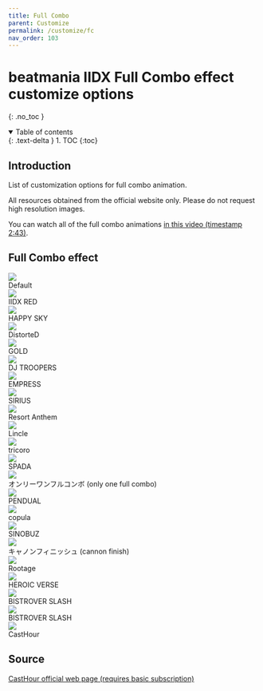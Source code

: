 ```yaml
---
title: Full Combo
parent: Customize
permalink: /customize/fc
nav_order: 103
---
```


# beatmania IIDX Full Combo effect customize options
{: .no_toc }

<details open markdown="block">
  <summary>
    Table of contents
  </summary>
  {: .text-delta }
1. TOC
{:toc}
</details>

## Introduction

List of customization options for full combo animation.

All resources obtained from the official website only. Please do not request high resolution images.

You can watch all of the full combo animations [in this video (timestamp 2:43)](https://youtu.be/SOmrDaGYnqI?t=163).

## Full Combo effect

<div>
    <div class="customize">
        <div class="customize_img"><img src="/assets/img/shop/fc/default.jpg" /></div>
        <div class="customize_label">Default</div>
    </div>
    <div class="customize">
        <div class="customize_img"><img src="/assets/img/shop/fc/016.jpg" /></div>
        <div class="customize_label">IIDX RED</div>
    </div>
    <div class="customize">
        <div class="customize_img"><img src="/assets/img/shop/fc/018.jpg" /></div>
        <div class="customize_label">HAPPY SKY</div>
    </div>
    <div class="customize">
        <div class="customize_img"><img src="/assets/img/shop/fc/006.jpg" /></div>
        <div class="customize_label">DistorteD</div>
    </div>
    <div class="customize">
        <div class="customize_img"><img src="/assets/img/shop/fc/002.jpg" /></div>
        <div class="customize_label">GOLD</div>
    </div>
    <div class="customize">
        <div class="customize_img"><img src="/assets/img/shop/fc/005.jpg" /></div>
        <div class="customize_label">DJ TROOPERS</div>
    </div>
    <div class="customize">
        <div class="customize_img"><img src="/assets/img/shop/fc/019.jpg" /></div>
        <div class="customize_label">EMPRESS</div>
    </div>
    <div class="customize">
        <div class="customize_img"><img src="/assets/img/shop/fc/003.jpg" /></div>
        <div class="customize_label">SIRIUS</div>
    </div>
    <div class="customize">
        <div class="customize_img"><img src="/assets/img/shop/fc/001.jpg" /></div>
        <div class="customize_label">Resort Anthem</div>
    </div>
    <div class="customize">
        <div class="customize_img"><img src="/assets/img/shop/fc/012.jpg" /></div>
        <div class="customize_label">Lincle</div>
    </div>
    <div class="customize">
        <div class="customize_img"><img src="/assets/img/shop/fc/004.jpg" /></div>
        <div class="customize_label">tricoro</div>
    </div>
    <div class="customize">
        <div class="customize_img"><img src="/assets/img/shop/fc/011.jpg" /></div>
        <div class="customize_label">SPADA</div>
    </div>
    <div class="customize">
        <div class="customize_img"><img src="/assets/img/shop/fc/017.jpg" /></div>
        <div class="customize_label">オンリーワンフルコンボ (only one full combo)</div>
    </div>
    <div class="customize">
        <div class="customize_img"><img src="/assets/img/shop/fc/014.jpg" /></div>
        <div class="customize_label">PENDUAL</div>
    </div>
    <div class="customize">
        <div class="customize_img"><img src="/assets/img/shop/fc/013.jpg" /></div>
        <div class="customize_label">copula</div>
    </div>
    <div class="customize">
        <div class="customize_img"><img src="/assets/img/shop/fc/008.jpg" /></div>
        <div class="customize_label">SINOBUZ</div>
    </div>
    <div class="customize">
        <div class="customize_img"><img src="/assets/img/shop/fc/009.jpg" /></div>
        <div class="customize_label">キャノンフィニッシュ (cannon finish)</div>
    </div>
    <div class="customize">
        <div class="customize_img"><img src="/assets/img/shop/fc/010.jpg" /></div>
        <div class="customize_label">Rootage</div>
    </div>
    <div class="customize">
        <div class="customize_img"><img src="/assets/img/shop/fc/007.jpg" /></div>
        <div class="customize_label">HEROIC VERSE</div>
    </div>
    <div class="customize">
        <div class="customize_img"><img src="/assets/img/shop/fc/015.jpg" /></div>
        <div class="customize_label">BISTROVER SLASH</div>
    </div>
    <div class="customize">
        <div class="customize_img"><img src="/assets/img/shop/fc/015.jpg" /></div>
        <div class="customize_label">BISTROVER SLASH</div>
    </div>
    <div class="customize">
        <div class="customize_img"><img src="/assets/img/shop/fc/020.jpg" /></div>
        <div class="customize_label">CastHour</div>
    </div>
  <div style="clear:both;"></div>
</div>

## Source

[CastHour official web page (requires basic subscription)](https://p.eagate.573.jp/game/2dx/29/index.html)
